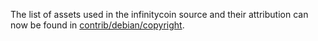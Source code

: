 The list of assets used in the infinitycoin source and their attribution can now be found in [contrib/debian/copyright](../contrib/debian/copyright).
